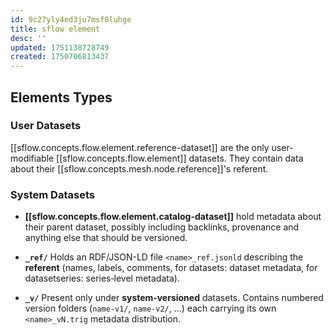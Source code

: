 ```yaml
---
id: 9c27yly4ed3ju7msf8luhge
title: sflow element
desc: ''
updated: 1751138728749
created: 1750706813437
---
```


## Elements Types

### User Datasets

[[sflow.concepts.flow.element.reference-dataset]] are the only user-modifiable [[sflow.concepts.flow.element]] datasets. They contain data about their [[sflow.concepts.mesh.node.reference]]'s referent.

### System Datasets

- **[[sflow.concepts.flow.element.catalog-dataset]]** hold metadata about their parent dataset, possibly including backlinks, provenance and anything else that should be versioned.

- **`_ref/`** Holds an RDF/JSON-LD file `<name>_ref.jsonld` describing the
  **referent** (names, labels, comments, for datasets: dataset metadata, for
  datasetseries: series‐level metadata).

- **`_v/`** Present only under **system‐versioned** datasets. Contains numbered
  version folders (`name-v1/`, `name-v2/`, …) each carrying its own
  `<name>_vN.trig` metadata distribution.

